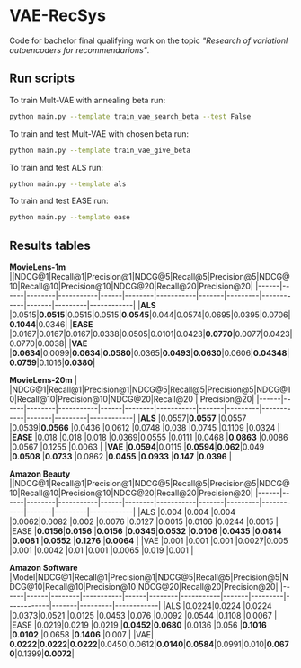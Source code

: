 VAE-RecSys
==============================
Code for bachelor final qualifying work on the topic *"Research of variationl autoencoders for recommendarions"*.



Run scripts
--------------

To train Mult-VAE with annealing beta run:
```bash
python main.py --template train_vae_search_beta --test False
```

To train and test Mult-VAE with chosen beta run:
```bash
python main.py --template train_vae_give_beta
```

To train and test ALS run:
```bash
python main.py --template als
```

To train and test EASE run:
```bash
python main.py --template ease
```


Results tables
--------------

**MovieLens-1m**
||NDCG@1|Recall@1|Precision@1|NDCG@5|Recall@5|Precision@5|NDCG@10|Recall@10|Precision@10|NDCG@20|Recall@20|Precision@20|
|------|------|--------|-----------|------|--------|-----------|-------|---------|------------|-------|---------|------------|
|**ALS**  |0.0515|**0.0515**|0.0515|0.0515|**0.0545**|0.044|0.0574|0.0695|0.0395|0.0706|**0.1044**|0.0346|
|**EASE**  |0.0167|0.0167|0.0167|0.0338|0.0505|0.0101|0.0423|**0.0770**|0.0077|0.0423|0.0770|0.0038|
|**VAE**   |**0.0634**|0.0099|**0.0634**|**0.0580**|0.0365|**0.0493**|**0.0630**|0.0606|**0.04348**|**0.0759**|0.1016|**0.0380**|



**MovieLens-20m**
| |NDCG@1|Recall@1|Precision@1|NDCG@5|Recall@5|Precision@5|NDCG@10|Recall@10|Precision@10|NDCG@20|Recall@20 | Precision@20|
|------|------|--------|-----------|------|--------|-----------|-------|---------|------------|-------|---------|------------|
|**ALS** |0.0557|**0.0557** |0.0557     |0.0539|**0.0566**  |0.0436     |0.0612 |0.0748   |0.038       |0.0745 |0.1109   |0.0324      |
|**EASE**  |0.018 |0.018   |0.018      |0.0369|0.0555  |0.0111     |0.0468 |**0.0863**   |0.0086      |0.0567 |0.1255   |0.0063      |
|**VAE**   |**0.0594**|0.0115  |**0.0594**|**0.062**|0.049   |**0.0508**     |**0.0733** |0.0862   |**0.0455**      |**0.0933** |**0.147**   |**0.0396**      |



**Amazon Beauty**
||NDCG@1|Recall@1|Precision@1|NDCG@5|Recall@5|Precision@5|NDCG@10|Recall@10|Precision@10|NDCG@20|Recall@20|Precision@20|
|------|------|--------|-----------|------|--------|-----------|-------|---------|------------|-------|---------|------------|
|ALS   |0.004 |0.004   |0.004      |0.0062|0.0082  |0.002      |0.0076 |0.0127   |0.0015      |0.0106 |0.0244   |0.0015      |
|EASE  |**0.0156**|**0.0156** |**0.0156**     |**0.0345**|**0.0532**  |**0.0106**     |**0.0435** |**0.0814**   |**0.0081**      |**0.0552** |**0.1276**   |**0.0064**     |
|VAE   |0.001 |0.001   |0.001      |0.0027|0.005   |0.001      |0.0042 |0.01     |0.001       |0.0065 |0.019    |0.001       |



**Amazon Software**
|Model|NDCG@1|Recall@1|Precision@1|NDCG@5|Recall@5|Precision@5|NDCG@10|Recall@10|Precision@10|NDCG@20|Recall@20|Precision@20|
|------|------|--------|-----------|------|--------|-----------|-------|---------|------------|-------|---------|------------|
|ALS   |0.0224|0.0224  |0.0224     |0.0373|0.0521  |0.0125     |0.0453 |0.076    |0.0092      |0.0544 |0.1108   |0.0067      |
|EASE  |0.0219|0.0219  |0.0219     |**0.0452**|**0.0680**  |0.0136     |0.056  |**0.1016**   |**0.0102**      |0.0658 |**0.1406**  |0.007       |
|VAE| **0.0222**|**0.0222**|**0.0222**|0.0450|0.0612|**0.0140**|**0.0584**|0.0991|0.010|**0.0670**|0.1399|**0.0072**|
